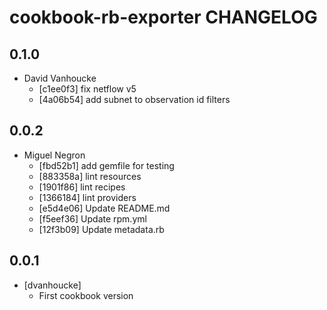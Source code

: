 cookbook-rb-exporter CHANGELOG
===============

## 0.1.0

  - David Vanhoucke
    - [c1ee0f3] fix netflow v5
    - [4a06b54] add subnet to observation id filters

## 0.0.2

  - Miguel Negron
    - [fbd52b1] add gemfile for testing
    - [883358a] lint resources
    - [1901f86] lint recipes
    - [1366184] lint providers
    - [e5d4e06] Update README.md
    - [f5eef36] Update rpm.yml
    - [12f3b09] Update metadata.rb

0.0.1
-----
- [dvanhoucke]
  - First cookbook version
